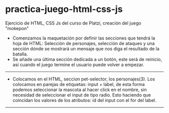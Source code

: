 # practica-juego-html-css-js
Ejercicio de HTML, CSS Js del curso de Platzi, creación del juego "mokepon"

- Comenzamos la maquetación por definir las secciones que tendrá la hoja de HTML: Selección de personajes, selección de ataques y una sección dónde se mostrará un mensaje que nos diga el resultado de la batalla.
- Se añade una última sección dedicada a un botón, este será de reinicio, así cuando el juego termine el usuario puede volver a empezar.
*********************************************************
- Colocamos en el HTML, seccion pet-selector, los personajes(3). Los colocamos en parejas de etiquetas: input + label, de esta forma podemos seleccionar la mascota al hacer click en el nombre, sin necesidad de seleccionar el input de tipo radio. Esto haciendo que coincidan los valores de los atributos: id del input con el for del label.
*********************************************************
